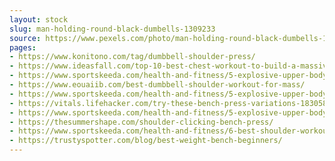 ```yaml
---
layout: stock
slug: man-holding-round-black-dumbells-1309233
source: https://www.pexels.com/photo/man-holding-round-black-dumbells-1309233/
pages:
- https://www.konitono.com/tag/dumbbell-shoulder-press/
- https://www.ideasfall.com/top-10-best-chest-workout-to-build-a-massive-chest/
- https://www.sportskeeda.com/health-and-fitness/5-explosive-upper-body-workout-with-dumbbells-arms-back-and-chest-sstl/3
- https://www.eouaiib.com/best-dumbbell-shoulder-workout-for-mass/
- https://www.sportskeeda.com/health-and-fitness/5-explosive-upper-body-workout-with-dumbbells-arms-back-and-chest-sstl
- https://vitals.lifehacker.com/try-these-bench-press-variations-1830588845
- https://www.sportskeeda.com/health-and-fitness/5-explosive-upper-body-workout-with-dumbbells-arms-back-and-chest-sstl/4
- https://thesummershape.com/shoulder-clicking-bench-press/
- https://www.sportskeeda.com/health-and-fitness/6-best-shoulder-workouts-for-mass-foolproof-guide-sstl
- https://trustyspotter.com/blog/best-weight-bench-beginners/
---
```

